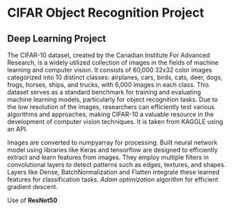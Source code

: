 # CIFAR Object Recognition Project
## Deep Learning Project

The CIFAR-10 dataset, created by the Canadian Institute For Advanced Research, is a widely utilized collection of images in the fields of machine learning and computer vision. It consists of 60,000 32x32 color images categorized into 10 distinct classes: airplanes, cars, birds, cats, deer, dogs, frogs, horses, ships, and trucks, with 6,000 images in each class. This dataset serves as a standard benchmark for training and evaluating machine learning models, particularly for object recognition tasks. Due to the low resolution of the images, researchers can efficiently test various algorithms and approaches, making CIFAR-10 a valuable resource in the development of computer vision techniques. It is taken from KAGGLE using an API.

Images are converted to numpyarray for processing. Built neural network model using libraries like Keras and tensorflow are designed to efficiently extract and learn features from images. They employ multiple filters in convolutional layers to detect patterns such as edges, textures, and shapes. Layers like Dense, BatchNormalization and Flatten integrate these learned features for classification tasks. *Adam optimization* algorithm for efficient gradient descent.


Use of **ResNet50** 
